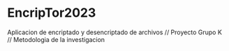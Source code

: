# EncripTor2023
Aplicacion de encriptado y desencriptado de archivos // Proyecto Grupo K // Metodologia de la investigacion 
